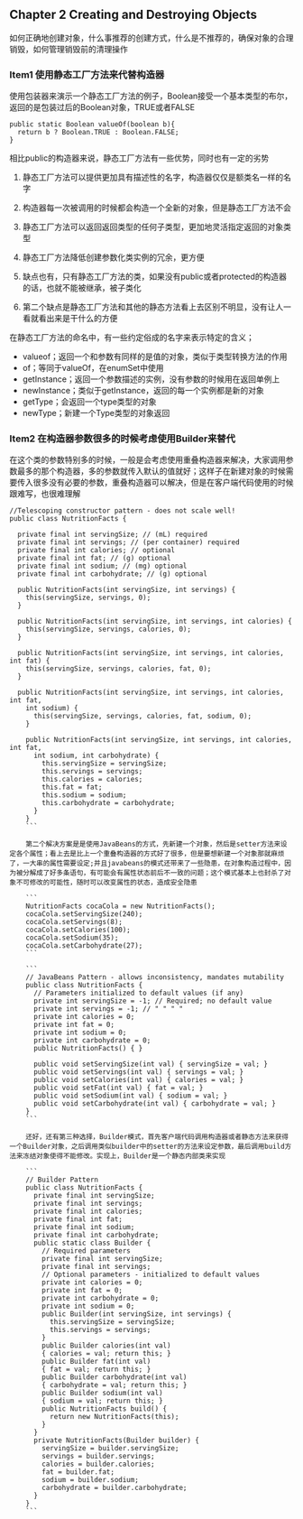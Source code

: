 ## Chapter 2 Creating and Destroying Objects

如何正确地创建对象，什么事推荐的创建方式，什么是不推荐的，确保对象的合理销毁，如何管理销毁前的清理操作

### Item1 使用静态工厂方法来代替构造器

使用包装器来演示一个静态工厂方法的例子，Boolean接受一个基本类型的布尔，返回的是包装过后的Boolean对象，TRUE或者FALSE

```
public static Boolean valueOf(boolean b){
  return b ? Boolean.TRUE : Boolean.FALSE;
}
```

相比public的构造器来说，静态工厂方法有一些优势，同时也有一定的劣势

1. 静态工厂方法可以提供更加具有描述性的名字，构造器仅仅是额类名一样的名字
2. 构造器每一次被调用的时候都会构造一个全新的对象，但是静态工厂方法不会
3. 静态工厂方法可以返回返回类型的任何子类型，更加地灵活指定返回的对象类型
4. 静态工厂方法降低创建参数化类实例的冗余，更方便

1. 缺点也有，只有静态工厂方法的类，如果没有public或者protected的构造器的话，也就不能被继承，被子类化
2. 第二个缺点是静态工厂方法和其他的静态方法看上去区别不明显，没有让人一看就看出来是干什么的方便

在静态工厂方法的命名中，有一些约定俗成的名字来表示特定的含义；

- valueof；返回一个和参数有同样的是值的对象，类似于类型转换方法的作用
- of；等同于valueOf，在enumSet中使用
- getInstance；返回一个参数描述的实例，没有参数的时候用在返回单例上
- newInstance；类似于getInstance，返回的每一个实例都是新的对象
- getType；会返回一个type类型的对象
- newType；新建一个Type类型的对象返回

### Item2 在构造器参数很多的时候考虑使用Builder来替代

在这个类的参数特别多的时候，一般是会考虑使用重叠构造器来解决，大家调用参数最多的那个构造器，多的参数就传入默认的值就好；这样子在新建对象的时候需要传入很多没有必要的参数，重叠构造器可以解决，但是在客户端代码使用的时候跟难写，也很难理解

```
//Telescoping constructor pattern - does not scale well!
public class NutritionFacts {

  private final int servingSize; // (mL) required
  private final int servings; // (per container) required
  private final int calories; // optional
  private final int fat; // (g) optional
  private final int sodium; // (mg) optional
  private final int carbohydrate; // (g) optional

  public NutritionFacts(int servingSize, int servings) {
    this(servingSize, servings, 0);
  }

  public NutritionFacts(int servingSize, int servings, int calories) {
    this(servingSize, servings, calories, 0);
  }

  public NutritionFacts(int servingSize, int servings, int calories, int fat) {
    this(servingSize, servings, calories, fat, 0);
  }

  public NutritionFacts(int servingSize, int servings, int calories, int fat,
    int sodium) {
      this(servingSize, servings, calories, fat, sodium, 0);
    }

    public NutritionFacts(int servingSize, int servings, int calories, int fat,
      int sodium, int carbohydrate) {
        this.servingSize = servingSize;
        this.servings = servings;
        this.calories = calories;
        this.fat = fat;
        this.sodium = sodium;
        this.carbohydrate = carbohydrate;
      }
    }
    ```

    第二个解决方案是是使用JavaBeans的方式，先新建一个对象，然后是setter方法来设定各个属性；看上去是比上一个重叠构造器的方式好了很多，但是要想新建一个对象那就麻烦了，一大串的属性需要设定;并且javabeans的模式还带来了一些隐患，在对象构造过程中，因为被分解成了好多条语句，有可能会有属性状态前后不一致的问题；这个模式基本上也封杀了对象不可修改的可能性，随时可以改变属性的状态，造成安全隐患

    ```
    NutritionFacts cocaCola = new NutritionFacts();
    cocaCola.setServingSize(240);
    cocaCola.setServings(8);
    cocaCola.setCalories(100);
    cocaCola.setSodium(35);
    cocaCola.setCarbohydrate(27);
    ```

    ```
    // JavaBeans Pattern - allows inconsistency, mandates mutability
    public class NutritionFacts {
      // Parameters initialized to default values (if any)
      private int servingSize = -1; // Required; no default value
      private int servings = -1; // " " " "
      private int calories = 0;
      private int fat = 0;
      private int sodium = 0;
      private int carbohydrate = 0;
      public NutritionFacts() { }

      public void setServingSize(int val) { servingSize = val; }
      public void setServings(int val) { servings = val; }
      public void setCalories(int val) { calories = val; }
      public void setFat(int val) { fat = val; }
      public void setSodium(int val) { sodium = val; }
      public void setCarbohydrate(int val) { carbohydrate = val; }
    }
    ```

    还好，还有第三种选择，Builder模式，首先客户端代码调用构造器或者静态方法来获得一个Builder对象，之后调用类似builder中的setter的方法来设定参数，最后调用build方法来冻结对象使得不能修改。实现上，Builder是一个静态内部类来实现

    ```
    // Builder Pattern
    public class NutritionFacts {
      private final int servingSize;
      private final int servings;
      private final int calories;
      private final int fat;
      private final int sodium;
      private final int carbohydrate;
      public static class Builder {
        // Required parameters
        private final int servingSize;
        private final int servings;
        // Optional parameters - initialized to default values
        private int calories = 0;
        private int fat = 0;
        private int carbohydrate = 0;
        private int sodium = 0;
        public Builder(int servingSize, int servings) {
          this.servingSize = servingSize;
          this.servings = servings;
        }
        public Builder calories(int val)
        { calories = val; return this; }
        public Builder fat(int val)
        { fat = val; return this; }
        public Builder carbohydrate(int val)
        { carbohydrate = val; return this; }
        public Builder sodium(int val)
        { sodium = val; return this; }
        public NutritionFacts build() {
          return new NutritionFacts(this);
        }
      }
      private NutritionFacts(Builder builder) {
        servingSize = builder.servingSize;
        servings = builder.servings;
        calories = builder.calories;
        fat = builder.fat;
        sodium = builder.sodium;
        carbohydrate = builder.carbohydrate;
      }
    }
    ```
